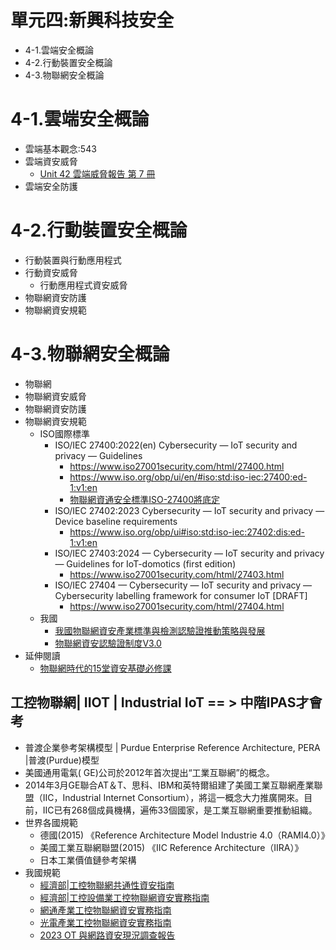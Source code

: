 # 單元四:新興科技安全
- 4-1.雲端安全概論
- 4-2.行動裝置安全概論
- 4-3.物聯網安全概論

# 4-1.雲端安全概論
- 雲端基本觀念:543
- 雲端資安威脅
  - [Unit 42 雲端威脅報告 第 7 冊](https://start.paloaltonetworks.tw/unit-42-cloud-threat-report-volume-7?utm_source=google-theegg-japac-prisma_cloud-scpc-sccp&utm_medium=paid_search&utm_campaign=google-prisma_cloud-cnapp-japac-tw-lead_gen-zh-&utm_content={sfdcid}&cq_plac=&cq_net=g&gad_source=1&gclid=CjwKCAiAxKy5BhBbEiwAYiW--2vnv8HqjamORR7m3MYIVe2eluxi07FHWzy44DyE4rPWbuD4Oo-xzhoC4KIQAvD_BwE) 
- 雲端安全防護
# 4-2.行動裝置安全概論
- 行動裝置與行動應用程式
- 行動資安威脅
  - 行動應用程式資安威脅  
- 物聯網資安防護
- 物聯網資安規範  
# 4-3.物聯網安全概論
- 物聯網
- 物聯網資安威脅
- 物聯網資安防護
- 物聯網資安規範  
  - ISO國際標準
    - ISO/IEC 27400:2022(en) Cybersecurity — IoT security and privacy — Guidelines
      - https://www.iso27001security.com/html/27400.html
      - https://www.iso.org/obp/ui/en/#iso:std:iso-iec:27400:ed-1:v1:en
      - [物聯網資通安全標準ISO-27400將底定](https://www.cc.ntu.edu.tw/chinese/epaper/0059/i124-P68-71-IoT%E8%B3%87%E9%80%9A%E5%AE%89%E5%85%A8%E6%A8%99%E6%BA%96ISO-27400%E5%B0%87%E5%BA%95%E5%AE%9A.pdf)
    - ISO/IEC 27402:2023 Cybersecurity — IoT security and privacy — Device baseline requirements
      - https://www.iso.org/obp/ui#iso:std:iso-iec:27402:dis:ed-1:v1:en
    - ISO/IEC 27403:2024 — Cybersecurity — IoT security and privacy — Guidelines for IoT-domotics (first edition)
      - https://www.iso27001security.com/html/27403.html
    - ISO/IEC 27404 — Cybersecurity — IoT security and privacy — Cybersecurity labelling framework for consumer IoT [DRAFT]
      - https://www.iso27001security.com/html/27404.html 
  - 我國
    - [我國物聯網資安產業標準與檢測認驗證推動策略與發展](https://ws.ndc.gov.tw/Download.ashx?u=LzAwMS9hZG1pbmlzdHJhdG9yLzEwL3JlbGZpbGUvMC8xMzExMS8wN2FmNGUxYi1hNmY3LTQzODUtYmE4NC1hZTg2YjYxNWRmNzIucGRm&n=5pS%2F562W5paw55%2BlMDMt5oiR5ZyL54mp6IGv57ay6LOH5a6J55Si5qWt5qiZ5rqW6IiH5qqi5ris6KqN6amX6K2J5o6o5YuV562W55Wl6IiH55m85bGVLnBkZg%3D%3D&icon=..pdf)
    - [物聯網資安認驗證制度V3.0](https://www.taics.org.tw/files/FileDownload/%E7%89%A9%E8%81%AF%E7%B6%B2%E8%B3%87%E5%AE%89%E8%AA%8D%E9%A9%97%E8%AD%89%E5%88%B6%E5%BA%A6%20V3.0_1.pdf)
- 延伸閱讀
  - [物聯網時代的15堂資安基礎必修課](https://www.tenlong.com.tw/products/9786263241756) 
## 工控物聯網| IIOT | Industrial IoT == > 中階IPAS才會考
- 普渡企業參考架構模型 | Purdue Enterprise Reference Architecture, PERA |普渡(Purdue)模型
- 美國通用電氣( GE)公司於2012年首次提出“工業互聯網”的概念。
- 2014年3月GE聯合AT＆T、思科、IBM和英特爾組建了美國工業互聯網產業聯盟（IIC，Industrial Internet Consortium），將這一概念大力推廣開來。目前，IIC已有268個成員機構，遍佈33個國家，是工業互聯網重要推動組織。
- 世界各國規範
  - 德國(2015) 《Reference Architecture Model Industrie 4.0（RAMI4.0）》
  - 美國工業互聯網聯盟(2015) 《IIC Reference Architecture（IIRA）》
  - 日本工業價值鏈參考架構 
- 我國規範
  - [經濟部|工控物聯網共通性資安指南](https://www.acw.org.tw/UpFiles/01-%E5%B7%A5%E6%8E%A7%E7%89%A9%E8%81%AF%E7%B6%B2%E5%85%B1%E9%80%9A%E6%80%A7%E8%B3%87%E5%AE%89%E6%8C%87%E5%8D%97.pdf)
  - [經濟部|工控設備業工控物聯網資安實務指南](https://www.acw.org.tw/UpFiles/02-%E5%B7%A5%E6%8E%A7%E8%A8%AD%E5%82%99%E6%A5%AD%E5%B7%A5%E6%8E%A7%E7%89%A9%E8%81%AF%E7%B6%B2%E8%B3%87%E5%AE%89%E5%AF%A6%E5%8B%99%E6%8C%87%E5%8D%97.pdf)
  - [網通產業工控物聯網資安實務指南](https://www.acw.org.tw/UpFiles/05-%E7%B6%B2%E9%80%9A%E7%94%A2%E6%A5%AD%E5%B7%A5%E6%8E%A7%E7%89%A9%E8%81%AF%E7%B6%B2%E8%B3%87%E5%AE%89%E5%AF%A6%E5%8B%99%E6%8C%87%E5%8D%97.pdf)
  - [光電產業工控物聯網資安實務指南](https://www.acw.org.tw/UpFiles/03-%E5%85%89%E9%9B%BB%E7%94%A2%E6%A5%AD%E5%B7%A5%E6%8E%A7%E7%89%A9%E8%81%AF%E7%B6%B2%E8%B3%87%E5%AE%89%E5%AF%A6%E5%8B%99%E6%8C%87%E5%8D%97.pdf)
  - [2023 OT 與網路資安現況調查報告](https://global.fortinet.com/apac-lp-tw-ap-2023stateofotandcybersecurity?utm_source=Paid-Search&utm_medium=Google&utm_campaign=OT-APAC-TW&utm_content=RR-2023_StateofOT-G&utm_term=iot%20%E5%AE%89%E5%85%A8&lsci=701Hr000001leR3IAI&UID=ftnt-4355-017452&gad_source=1&gclid=CjwKCAiAxKy5BhBbEiwAYiW--9vR-TS-HGWKSCV7Hgfv7karuaPaBPaRqXmf8VlwBn9Y1m6kwAZ-wxoCEn4QAvD_BwE) 
